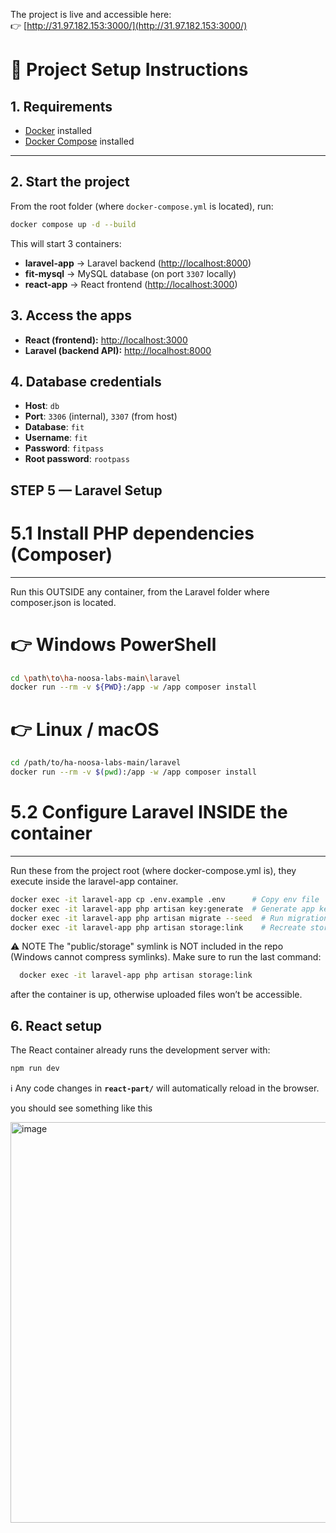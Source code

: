 The project is live and accessible here:  
👉 [http://31.97.182.153:3000/](http://31.97.182.153:3000/)

# 🚀 Project Setup Instructions

## 1. Requirements
- [Docker](https://docs.docker.com/get-docker/) installed  
- [Docker Compose](https://docs.docker.com/compose/) installed  

---

## 2. Start the project
From the root folder (where `docker-compose.yml` is located), run:

```bash
docker compose up -d --build
```

This will start 3 containers:

- **laravel-app** → Laravel backend ([http://localhost:8000](http://localhost:8000))  
- **fit-mysql** → MySQL database (on port `3307` locally)  
- **react-app** → React frontend ([http://localhost:3000](http://localhost:3000))

## 3. Access the apps

- **React (frontend):** [http://localhost:3000](http://localhost:3000)  
- **Laravel (backend API):** [http://localhost:8000](http://localhost:8000)  

## 4. Database credentials

- **Host**: `db`  
- **Port**: `3306` (internal), `3307` (from host)  
- **Database**: `fit`  
- **Username**: `fit`  
- **Password**: `fitpass`  
- **Root password**: `rootpass`  


## STEP 5 — Laravel Setup

# 5.1 Install PHP dependencies (Composer)
 ----------------------------------------
 Run this OUTSIDE any container, from the Laravel folder where composer.json is located.

# 👉 Windows PowerShell
```bash
cd \path\to\ha-noosa-labs-main\laravel
docker run --rm -v ${PWD}:/app -w /app composer install
```
# 👉 Linux / macOS
```bash
cd /path/to/ha-noosa-labs-main/laravel
docker run --rm -v $(pwd):/app -w /app composer install
```


# 5.2 Configure Laravel INSIDE the container
 ------------------------------------------
 Run these from the project root (where docker-compose.yml is),
 they execute inside the laravel-app container.

```bash
docker exec -it laravel-app cp .env.example .env      # Copy env file
docker exec -it laravel-app php artisan key:generate  # Generate app key
docker exec -it laravel-app php artisan migrate --seed  # Run migrations + seed
docker exec -it laravel-app php artisan storage:link    # Recreate storage symlink
```


 ⚠️ NOTE
 The "public/storage" symlink is NOT included in the repo (Windows cannot compress symlinks).
 Make sure to run the last command:
 ```bash
   docker exec -it laravel-app php artisan storage:link
 ```
 after the container is up, otherwise uploaded files won’t be accessible.

## 6. React setup

The React container already runs the development server with:

```bash
npm run dev
```

ℹ️ Any code changes in **`react-part/`** will automatically reload in the browser.


you should see something like this 

<img width="1343" height="641" alt="image" src="https://github.com/user-attachments/assets/f84a6e50-6276-4edb-8956-5d921b75b8ae" />

